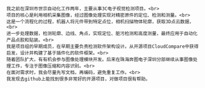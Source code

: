 
    我之前在深圳市世宗自动化工作两年，主要从事3C电子视觉检测项目。<br>
    项目的核心是利用相机采集图像，经过图像处理实现对精密原件的定位、检测和测量。<br>
    这是一个流程化的过程，机器人将元件带到特定点位，相机扫描物体轮廓，获取3D点云数据，<br>
    进一步处理数据，检测轮廓、边线、角点，实现定位、脏污检测和高度测量，最终应用于自动化产品点胶和贴装。<br>
    我是项目组的早期成员，在早期主要负责检测软件架构设计。从开源项目CloudCompare中获得启发，设计并构建了基于插件化的软件框架。<br>
    随着团队扩大，有有机会参与图像处理模块开发。后来在珠海奔图电子深圳分部继续从事图像处理工作，专注于图像压缩和内容识别。<br>
    在面对需求时，我会尽量先写文档，再编码，避免重复工作。<br>
    我发现去github上能找到很多非常好的开源项目，对做项目很有帮助。
